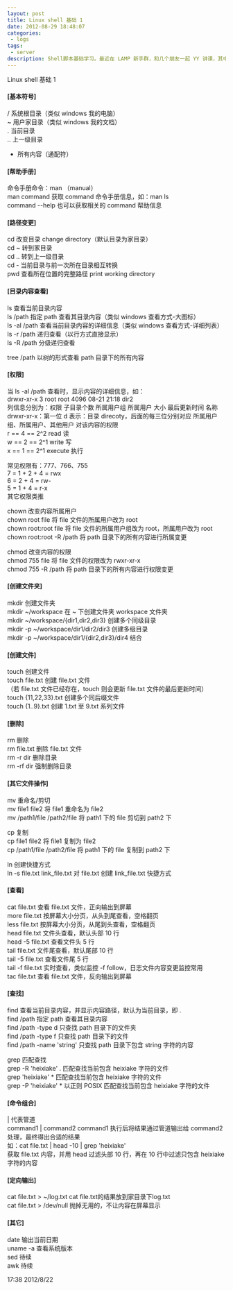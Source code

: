 ```yaml
---
layout: post
title: Linux shell 基础 1
date: 2012-08-29 18:48:07
categories:
 - logs
tags:
 - server
description: Shell脚本基础学习。最近在 LAMP 新手群，和几个朋友一起 YY 讲课，其中 Shell 部分由我负责，相关笔记整理了一下，也方便自己。
---
```


Linux shell 基础 1   

#### [基本符号]   
/    系统根目录（类似 windows 我的电脑）   
~    用户家目录（类似 windows 我的文档）   
.    当前目录   
..    上一级目录   
*    所有内容（通配符）   

#### [帮助手册]   
命令手册命令：man  （manual）   
man command    获取 command 命令手册信息，如：man ls   
command --help    也可以获取相关的 command 帮助信息   


#### [路径变更]   
cd    改变目录 change directory（默认目录为家目录）   
cd ~    转到家目录   
cd ..    转到上一级目录   
cd -    当前目录与前一次所在目录相互转换   
pwd    查看所在位置的完整路径 print working directory   


#### [目录内容查看]   
ls    查看当前目录内容   
ls /path    指定 path 查看其目录内容（类似 windows 查看方式-大图标）   
ls -al /path    查看当前目录内容的详细信息（类似 windows 查看方式-详细列表）   
ls -r /path    递归查看（以行方式直接显示）   
ls -R /path     分级递归查看   

tree /path    以树的形式查看 path 目录下的所有内容   


#### [权限]   
当 ls -al /path 查看时，显示内容的详细信息，如：   
drwxr-xr-x 3 root     root     4096 08-21 21:18 dir2   
列信息分别为：权限 子目录个数    所属用户组    所属用户    大小    最后更新时间    名称   
drwxr-xr-x：第一位 d 表示：目录 direcoty，后面的每三位分别对应 所属用户组、所属用户、其他用户 对该内容的权限   
r == 4 == 2^2    read 读   
w == 2 == 2^1    write 写   
x == 1 == 2^1    execute 执行   

常见权限有：777、766、755   
7 = 1 + 2 + 4 = rwx   
6 = 2 + 4 = rw-   
5 = 1 + 4 = r-x   
其它权限类推   

chown    改变内容所属用户   
chown root file    将 file 文件的所属用户改为 root   
chown root:root file    将 file 文件的所属用户组改为 root，所属用户改为 root   
chown root:root -R /path    将 path 目录下的所有内容进行所属变更   

chmod    改变内容的权限   
chmod 755 file 将 file 文件的权限改为 rwxr-xr-x   
chmod 755 -R /path    将 path 目录下的所有内容进行权限变更   


#### [创建文件夹]   
mkdir    创建文件夹   
mkdir ~/workspace    在 ~ 下创建文件夹 workspace 文件夹   
mkdir ~/workspace/{dir1,dir2,dir3}    创建多个同级目录   
mkdir -p ~/workspace/dir1/dir2/dir3    创建多级目录   
mkdir -p ~/workspace/dir1/{dir2,dir3}/dir4    结合   

#### [创建文件]   
touch    创建文件   
touch file.txt    创建 file.txt 文件   
（若 file.txt 文件已经存在，touch 则会更新 file.txt 文件的最后更新时间）   
touch {11,22,33}.txt    创建多个同后缀文件   
touch {1..9}.txt    创建 1.txt 至 9.txt 系列文件   

#### [删除]   
rm    删除   
rm file.txt    删除 file.txt 文件   
rm -r dir    删除目录   
rm -rf dir    强制删除目录   

#### [其它文件操作]   
mv    重命名/剪切   
mv file1 file2    将 file1 重命名为 file2   
mv /path1/file /path2/file    将 path1 下的 file 剪切到 path2 下   

cp    复制   
cp file1 file2    将 file1 复制为 file2   
cp /path1/file /path2/file    将 path1 下的 file 复制到 path2 下   

ln    创建快捷方式   
ln -s file.txt    link_file.txt    对 file.txt 创建 link_file.txt 快捷方式   

#### [查看]   
cat file.txt    查看 file.txt 文件，正向输出到屏幕   
more file.txt    按屏幕大小分页，从头到尾查看，空格翻页   
less file.txt    按屏幕大小分页，从尾到头查看，空格翻页   
head file.txt    文件头查看，默认头部 10 行   
head -5 file.txt    查看文件头 5 行   
tail file.txt    文件尾查看，默认尾部 10 行   
tail -5 file.txt    查看文件尾 5 行   
tail -f file.txt    实时查看，类似监控 -f follow，日志文件内容变更监控常用   
tac file.txt    查看 file.txt 文件，反向输出到屏幕   

#### [查找]   
find    查看当前目录内容，并显示内容路径，默认为当前目录，即 .   
find /path    指定 path 查看其目录内容   
find /path -type d    只查找 path 目录下的文件夹   
find /path -type f    只查找 path 目录下的文件   
find /path -name 'string'    只查找 path 目录下包含 string 字符的内容   

grep    匹配查找   
grep -R 'heixiake' .    匹配查找当前包含 heixiake 字符的文件   
grep 'heixiake' *    匹配查找当前包含 heixiake 字符的文件   
grep -P 'heixiake' *    以正则 POSIX 匹配查找当前包含 heixiake 字符的文件   

#### [命令组合]   
|    代表管道   
command1 | command2    command1 执行后将结果通过管道输出给 command2 处理，最终得出合适的结果   
如：cat file.txt | head -10 | grep 'heixiake'   
获取 file.txt 内容，并用 head 过滤头部 10 行，再在 10 行中过滤只包含 heixiake 字符的内容   


#### [定向输出]   
cat file.txt > ~/log.txt cat file.txt的结果放到家目录下log.txt   
cat file.txt > /dev/null 抛掉无用的，不让内容在屏幕显示   


#### [其它]   
date    输出当前日期   
uname -a    查看系统版本   
sed    待续   
awk    待续   


17:38 2012/8/22 
